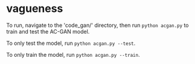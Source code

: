 # vagueness

To run, navigate to the 'code_gan/' directory, then run
`python acgan.py`
to train and test the AC-GAN model.

To only test the model, run
`python acgan.py --test`.

To only train the model, run
`python acgan.py --train`.


